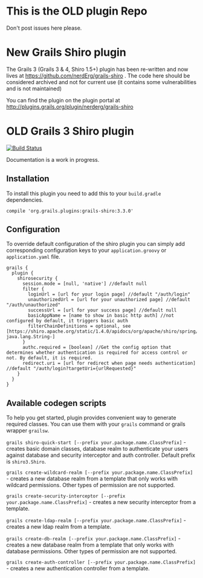This is the OLD plugin Repo
===========================

Don't post issues here please.

New Grails Shiro plugin
=======================
The Grails 3 (Grails 3 & 4, Shiro 1.5+) plugin has been re-written and now lives at https://github.com/nerdErg/grails-shiro . The code here should be considered archived and not for current use (it contains some vulnerabilities and is not maintained)

You can find the plugin on the plugin portal at http://plugins.grails.org/plugin/nerderg/grails-shiro

OLD Grails 3 Shiro plugin
=====================

[![Build Status](https://api.travis-ci.org/pledbrook/grails-shiro.png)](http://travis-ci.org/pledbrook/grails-shiro)

Documentation is a work in progress.

## Installation
To install this plugin you need to add this to your `build.gradle` dependencies.

```
compile 'org.grails.plugins:grails-shiro:3.3.0'
```

## Configuration
To override default configuration of the shiro plugin you can simply add corresponding configuration keys to your `application.groovy` or `application.yaml` file.

```
grails {
  plugin {
    shirosecurity {
      session.mode = [null, 'native'] //default null
      filter {
        loginUrl = [url for your login page] //default "/auth/login"
        unauthorizedUrl = [url for your unauthorized page] //default "/auth/unauthorized"
        successUrl = [url for your success page] //default null
        basicAppName = [name to show in basic http auth] //not configured by default, it triggers basic auth
        filterChainDefinitions = optional, see [https://shiro.apache.org/static/1.4.0/apidocs/org/apache/shiro/spring/web/ShiroFilterFactoryBean.html#setFilterChainDefinitions-java.lang.String-]
      }
      authc.required = [boolean] //Get the config option that determines whether authentication is required for access control or not. By default, it is required.
      redirect.uri = [url for redirect when page needs authentication] //default "/auth/login?targetUri={urlRequested}"
    }
  }
}
```

## Available codegen scripts
To help you get started, plugin provides convenient way to generate required classes. You can use them with your `grails` command or grails wrapper `grailsw`.

`grails shiro-quick-start [--prefix your.package.name.ClassPrefix]` - creates basic domain classes, database realm to authenticate your users against database and security interceptor and auth controller. Default prefix is `shiro3.Shiro`.

`grails create-wildcard-realm [--prefix your.package.name.ClassPrefix]` - creates a new database realm from a template that only works with	wildcard permissions. Other types of permission are not supported.

`grails create-security-interceptor [--prefix your.package.name.ClassPrefix]` - creates a new security interceptor from a template.

`grails create-ldap-realm [--prefix your.package.name.ClassPrefix]` - creates a new ldap realm from a template.

`grails create-db-realm [--prefix your.package.name.ClassPrefix]` - creates a new database realm from a template that only works with database permissions. Other types of permission are not supported.

`grails create-auth-controller [--prefix your.package.name.ClassPrefix]` - creates a new authentication controller from a template.
